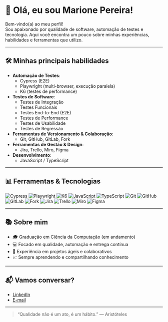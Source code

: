 # 👋 Olá, eu sou Marione Pereira!

Bem-vindo(a) ao meu perfil!  
Sou apaixonado por qualidade de software, automação de testes e tecnologia. Aqui você encontra um pouco sobre minhas experiências, habilidades e ferramentas que utilizo.

---

## 🛠️ Minhas principais habilidades

- **Automação de Testes**:
  - Cypress (E2E)
  - Playwright (multi-browser, execução paralela)
  - K6 (testes de performance)
- **Testes de Software**:
  - Testes de Integração
  - Testes Funcionais
  - Testes End-to-End (E2E)
  - Testes de Performance
  - Testes de Usabilidade
  - Testes de Regressão
- **Ferramentas de Versionamento & Colaboração**:
  - Git, GitHub, GitLab, Fork
- **Ferramentas de Gestão & Design**:
  - Jira, Trello, Miro, Figma
- **Desenvolvimento**:
  - JavaScript / TypeScript



---

## 📊 Ferramentas & Tecnologias

![Cypress](https://img.shields.io/badge/Cypress-6e6e6e?logo=cypress)
![Playwright](https://img.shields.io/badge/Playwright-2e2e2e?logo=playwright)
![K6](https://img.shields.io/badge/K6-4B9CD3?logo=k6)
![JavaScript](https://img.shields.io/badge/JavaScript-f7df1e?logo=javascript)
![TypeScript](https://img.shields.io/badge/TypeScript-3178c6?logo=typescript)
![Git](https://img.shields.io/badge/Git-F05032?logo=git)
![GitHub](https://img.shields.io/badge/GitHub-181717?logo=github)
![GitLab](https://img.shields.io/badge/GitLab-FC6D26?logo=gitlab)
![Fork](https://img.shields.io/badge/Fork-0078D7?logo=fork)
![Jira](https://img.shields.io/badge/Jira-0052CC?logo=jira)
![Trello](https://img.shields.io/badge/Trello-0079BF?logo=trello)
![Miro](https://img.shields.io/badge/Miro-FFD02F?logo=miro)
![Figma](https://img.shields.io/badge/Figma-F24E1E?logo=figma)

---

## 📚 Sobre mim

- 🎓 Graduação em Ciência da Computação (em andamento)
- 💻 Focado em qualidade, automação e entrega contínua
- 🚀 Experiência em projetos ágeis e colaborativos
- 📈 Sempre aprendendo e compartilhando conhecimento

---

## 📬 Vamos conversar?

- [LinkedIn](https://www.linkedin.com/in/marione-pereira/)
- [E-mail](mailto:marione@email.com)

---

> “Qualidade não é um ato, é um hábito.” — Aristóteles
